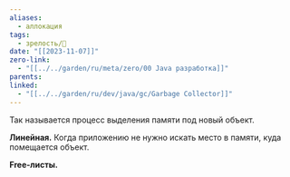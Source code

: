 ```yaml
---
aliases:
  - аллокация
tags:
  - зрелость/🌱
date: "[[2023-11-07]]"
zero-link:
  - "[[../../garden/ru/meta/zero/00 Java разработка]]"
parents: 
linked:
  - "[[../../garden/ru/dev/java/gc/Garbage Collector]]"
---
```

Так называется процесс выделения памяти под новый объект.

**Линейная.** Когда приложению не нужно искать место в памяти, куда помещается объект.

**Free-листы.**